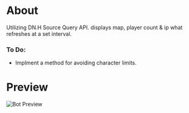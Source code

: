 # About
Utilizing DN.H Source Query API. displays map, player count &amp; ip what refreshes at a set interval.

### To Do:
- Implment a method for avoiding character limits.

# Preview
![Bot Preview](https://i.gyazo.com/527b7dd13d9dd32f017211ea3d4f4972.png)
